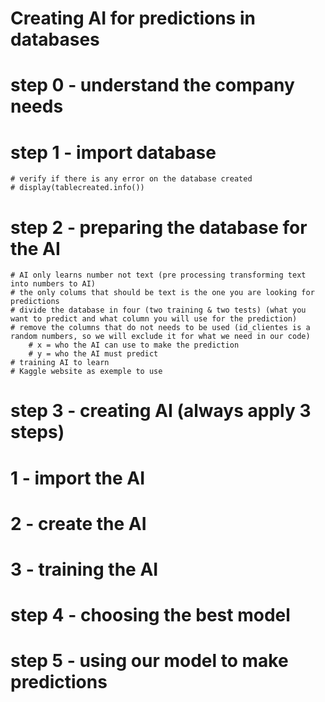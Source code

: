 # Creating AI for predictions in databases

# step 0 - understand the company needs

# step 1 - import database
    # verify if there is any error on the database created
    # display(tablecreated.info())
    
# step 2 - preparing the database for the AI
    # AI only learns number not text (pre processing transforming text into numbers to AI)
    # the only colums that should be text is the one you are looking for predictions
    # divide the database in four (two training & two tests) (what you want to predict and what column you will use for the prediction)
    # remove the columns that do not needs to be used (id_clientes is a random numbers, so we will exclude it for what we need in our code)
        # x = who the AI can use to make the prediction
        # y = who the AI must predict
    # training AI to learn 
    # Kaggle website as exemple to use 

# step 3 - creating AI (always apply 3 steps)
# 1 - import the AI
# 2 - create the AI
# 3 - training the AI

# step 4 - choosing the best model

# step 5 - using our model to make predictions
